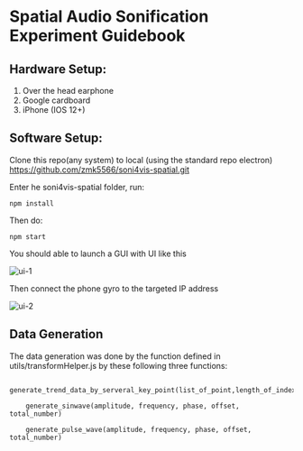 
# Spatial Audio Sonification Experiment Guidebook 

## Hardware Setup:

1. Over the head earphone
2. Google cardboard 
3. iPhone (IOS 12+) 

## Software Setup: 

Clone this repo(any system) to local (using the standard repo electron)
https://github.com/zmk5566/soni4vis-spatial.git

Enter he soni4vis-spatial folder, run:

    npm install

Then do:

    npm start
  

You should able to launch a GUI with UI like this 

 
![ui-1](https://user-images.githubusercontent.com/98451647/232720368-ac53b994-6993-43f8-8802-c05eac2ab98a.png)

  
 Then connect the phone gyro to the targeted IP address

![ui-2](https://user-images.githubusercontent.com/98451647/232721068-e167ec7b-c8e5-4c2f-b6f5-58ed3ddf1e3d.jpeg)


## Data Generation

The data generation was done by the function defined in utils/transformHelper.js by these following three functions:

        generate_trend_data_by_serveral_key_point(list_of_point,length_of_index,noise)

        generate_sinwave(amplitude, frequency, phase, offset, total_number)

        generate_pulse_wave(amplitude, frequency, phase, offset, total_number)
